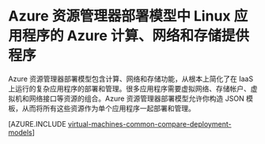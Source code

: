 <!-- not suitable for Mooncake -->

<properties
   pageTitle="计算、网络 和存储提供程序 | Azure"
   description="Azure 资源管理器中 Linux 应用程序的计算、网络和存储资源提供程序（CRP、NRP 和 SRP）的概述"
   services="virtual-machines-linux"
   documentationCenter=""
   authors="mahthi"
   manager="timlt"
   editor=""
   tags="azure-resource-manager,azure-service-management"/>

<tags
	ms.service="virtual-machines-linux"
	ms.date="04/29/2015"
	wacn.date=""/>

# Azure 资源管理器部署模型中 Linux 应用程序的 Azure 计算、网络和存储提供程序

Azure 资源管理器部署模型包含计算、网络和存储功能，从根本上简化了在 IaaS 上运行的复杂应用程序的部署和管理。很多应用程序需要虚拟网络、存储帐户、虚拟机和网络接口等资源的组合。Azure 资源管理器部署模型允许你构造 JSON 模板，从而将所有这些资源作为单个应用程序一起部署和管理。

[AZURE.INCLUDE [virtual-machines-common-compare-deployment-models](../includes/virtual-machines-common-compare-deployment-models.md)]

<!---HONumber=Mooncake_0411_2016-->